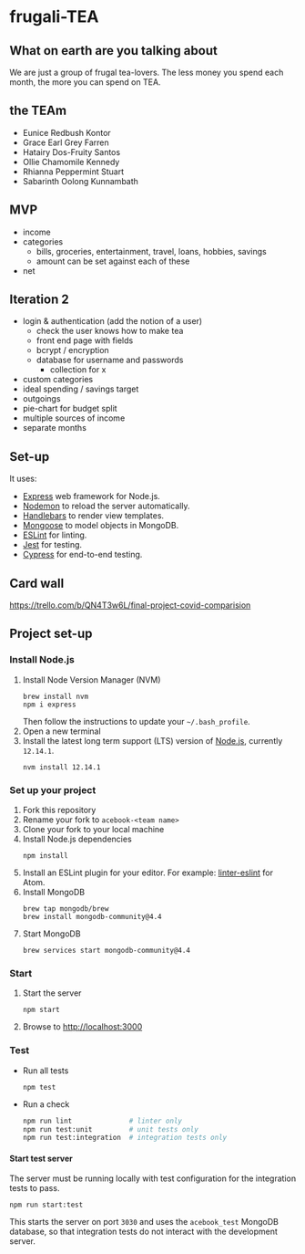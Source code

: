 # frugali-TEA

## What on earth are you talking about
We are just a group of frugal tea-lovers. The less money you spend each month, the more you can spend on TEA.

## the TEAm
* Eunice Redbush Kontor
* Grace Earl Grey Farren
* Hatairy Dos-Fruity Santos
* Ollie Chamomile Kennedy
* Rhianna Peppermint Stuart
* Sabarinth Oolong Kunnambath

## MVP
* income
* categories
  * bills, groceries, entertainment, travel, loans, hobbies, savings
  * amount can be set against each of these
* net
  
## Iteration 2
* login & authentication (add the notion of a user)
  * check the user knows how to make tea
  * front end page with fields
  * bcrypt / encryption
  * database for username and passwords
    * collection for x
* custom categories
* ideal spending / savings target
* outgoings
* pie-chart for budget split
* multiple sources of income
* separate months

## Set-up
It uses:
- [Express](https://expressjs.com/) web framework for Node.js.
- [Nodemon](https://nodemon.io/) to reload the server automatically.
- [Handlebars](https://handlebarsjs.com/) to render view templates.
- [Mongoose](https://mongoosejs.com) to model objects in MongoDB.
- [ESLint](https://eslint.org) for linting.
- [Jest](https://jestjs.io/) for testing.
- [Cypress](https://www.cypress.io/) for end-to-end testing.
## Card wall
https://trello.com/b/QN4T3w6L/final-project-covid-comparision
## Project set-up
### Install Node.js
1. Install Node Version Manager (NVM)
    ```
    brew install nvm
    npm i express
    ```
    Then follow the instructions to update your `~/.bash_profile`.
1. Open a new terminal
1. Install the latest long term support (LTS) version of [Node.js](https://nodejs.org/en/), currently `12.14.1`.
    ```
    nvm install 12.14.1
    ```
### Set up your project
1. Fork this repository
1. Rename your fork to `acebook-<team name>`
1. Clone your fork to your local machine
1. Install Node.js dependencies
    ```
    npm install
    ```
1. Install an ESLint plugin for your editor. For example: [linter-eslint](https://github.com/AtomLinter/linter-eslint) for Atom.
1. Install MongoDB
    ```
    brew tap mongodb/brew
    brew install mongodb-community@4.4
    ```
1. Start MongoDB
    ```
    brew services start mongodb-community@4.4
    ```
### Start
1. Start the server
    ```
    npm start
    ```
1. Browse to [http://localhost:3000](http://localhost:3000)
### Test
* Run all tests
    ```
    npm test
    ```
* Run a check
    ```bash
    npm run lint              # linter only
    npm run test:unit         # unit tests only
    npm run test:integration  # integration tests only
    ```
#### Start test server
The server must be running locally with test configuration for the
integration tests to pass.
```
npm run start:test
```
This starts the server on port `3030` and uses the `acebook_test` MongoDB database,
so that integration tests do not interact with the development server.
